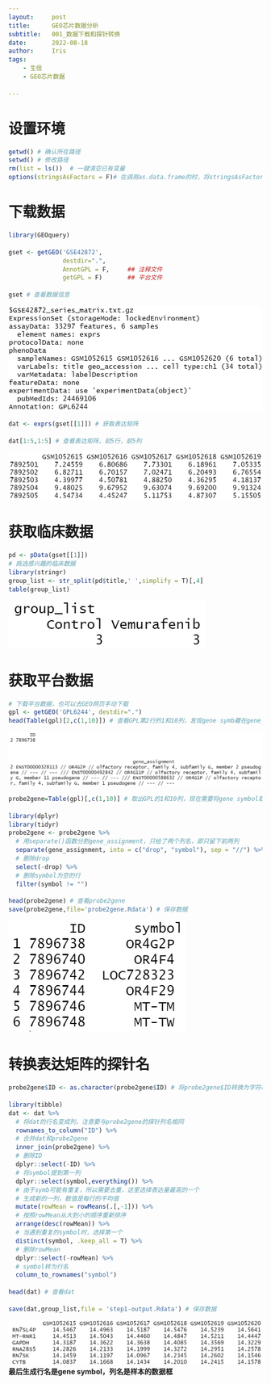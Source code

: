 ```yaml
---
layout:     post
title:      GEO芯片数据分析
subtitle:   001_数据下载和探针转换
date:       2022-08-18
author:     Iris
tags:
    - 生信
    - GEO芯片数据

---
```



# 设置环境

```r
getwd() # 确认所在路径
setwd() # 修改路径
rm(list = ls())  # 一键清空已有变量
options(stringsAsFactors = F)# 在调用as.data.frame的时，将stringsAsFactors设置为FALSE可以避免character类型自动转化为factor类型
```

# 下载数据

```r
library(GEOquery)

gset <- getGEO('GSE42872', 
               destdir=".",
               AnnotGPL = F,     ## 注释文件
               getGPL = F)       ## 平台文件

gset # 查看数据信息
```

![gset信息](/图片/GEO_001_图片/gset.png)

```r
dat <- exprs(gset[[1]]) # 获取表达矩阵

dat[1:5,1:5] # 查看表达矩阵，前5行，前5列
```

![dat前5行，前5列](/图片/GEO_001_图片/dat.png)

# 获取临床数据

```r
pd <- pData(gset[[1]])
# 挑选感兴趣的临床数据
library(stringr)
group_list <- str_split(pd$title,' ',simplify = T)[,4]
table(group_list)
```

![分组信息](/图片/GEO_001_图片/分组.png)

# 获取平台数据

```r
# 下载平台数据，也可以去GEO网页手动下载
gpl <- getGEO('GPL6244', destdir=".")
head(Table(gpl)[2,c(1,10)]) # 查看GPL第2行的1和10列，发现gene symb藏在gene_assignment中间，被"//"隔开
```

![查看平台信息第2行的1、10列](/图片/GEO_001_图片/查看GPL.png)

```r
probe2gene=Table(gpl)[,c(1,10)] # 取出GPL的1和10列，现在需要将gene symbol取出来

library(dplyr)
library(tidyr) 
probe2gene <- probe2gene %>%
  # 用separate()函数分割gene_assignment，只给了两个列名，即只留下前两列
  separate(gene_assignment, into = c("drop", "symbol"), sep = "//") %>%
  # 删除drop
  select(-drop) %>%
  # 删除symbol为空的行
  filter(symbol != "")

head(probe2gene) # 查看probe2gene
save(probe2gene,file='probe2gene.Rdata') # 保存数据
```

![查看probe2gene](/图片/GEO_001_图片/probe2gene.png)

# 转换表达矩阵的探针名

```r
probe2gene$ID <- as.character(probe2gene$ID) # 将probe2gene$ID转换为字符串，不然可能会报错

library(tibble)
dat <- dat %>%
  # 将dat的行名变成列，注意要与probe2gene的探针列名相同
  rownames_to_column("ID") %>% 
  # 合并dat和probe2gene
  inner_join(probe2gene) %>%
  # 删除ID
  dplyr::select(-ID) %>%
  # 将symbol提到第一列
  dplyr::select(symbol,everything()) %>%
  # 由于symb可能有重复，所以需要去重，这里选择表达量最高的一个
  # 生成新的一列，数值是每行的平均值
  mutate(rowMean = rowMeans(.[,-1])) %>%
  # 按照rowMean从大到小的顺序重新排序
  arrange(desc(rowMean)) %>%
  # 当遇到重复的symbol时，选择第一个
  distinct(symbol, .keep_all = T) %>%
  # 删除rowMean
  dplyr::select(-rowMean) %>%
  # symbol转为行名
  column_to_rownames("symbol")

head(dat) # 查看dat

save(dat,group_list,file = 'step1-output.Rdata') # 保存数据
```

![最终结果](/图片/GEO_001_图片/最终结果.png)
**最后生成行名是gene symbol，列名是样本的数据框**
